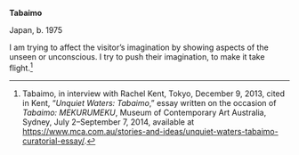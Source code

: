 **Tabaimo**

Japan, b. 1975

I am trying to affect the visitor’s imagination by showing aspects of the unseen or unconscious. I try to push their imagination, to make it take flight.[^1]

[^1]: Tabaimo, in interview with Rachel Kent, Tokyo, December 9, 2013, cited in Kent, “*Unquiet Waters: Tabaimo*,” essay written on the occasion of *Tabaimo: MEKURUMEKU*, Museum of Contemporary Art Australia, Sydney, July 2–September 7, 2014, available at https://www.mca.com.au/stories-and-ideas/unquiet-waters-tabaimo-curatorial-essay/.
